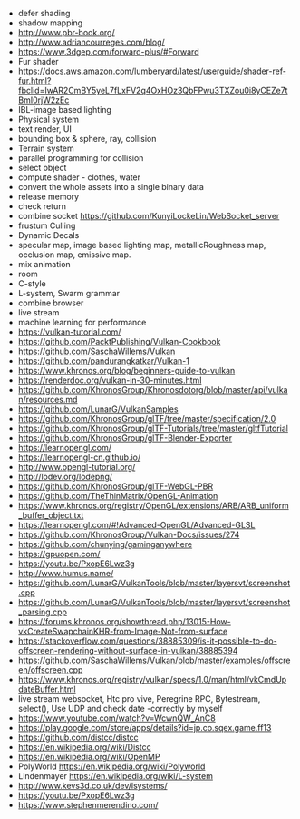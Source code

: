 - defer shading
- shadow mapping
- http://www.pbr-book.org/
- http://www.adriancourreges.com/blog/
- https://www.3dgep.com/forward-plus/#Forward
- Fur shader
- https://docs.aws.amazon.com/lumberyard/latest/userguide/shader-ref-fur.html?fbclid=IwAR2CmBY5yeL7fLxFV2q4OxHOz3QbFPwu3TXZou0i8yCEZe7tBmI0rjW2zEc
- IBL-image based lighting
- Physical system
- text render, UI 
- bounding box & sphere, ray, collision
- Terrain system
- parallel programming for collision
- select object
- compute shader - clothes, water
- convert the whole assets into a single binary data
- release memory
- check return
- combine socket https://github.com/KunyiLockeLin/WebSocket_server
- frustum Culling
- Dynamic Decals
- specular map, image based lighting map, metallicRoughness map, occlusion map, emissive map.
- mix animation
- room
- C-style
- L-system, Swarm grammar
- combine browser
- live stream
- machine learning for performance
- https://vulkan-tutorial.com/
- https://github.com/PacktPublishing/Vulkan-Cookbook
- https://github.com/SaschaWillems/Vulkan
- https://github.com/pandurangkatkar/Vulkan-1
- https://www.khronos.org/blog/beginners-guide-to-vulkan
- https://renderdoc.org/vulkan-in-30-minutes.html
- https://github.com/KhronosGroup/Khronosdotorg/blob/master/api/vulkan/resources.md
- https://github.com/LunarG/VulkanSamples
- https://github.com/KhronosGroup/glTF/tree/master/specification/2.0
- https://github.com/KhronosGroup/glTF-Tutorials/tree/master/gltfTutorial
- https://github.com/KhronosGroup/glTF-Blender-Exporter
- https://learnopengl.com/
- https://learnopengl-cn.github.io/
- http://www.opengl-tutorial.org/
- http://lodev.org/lodepng/
- https://github.com/KhronosGroup/glTF-WebGL-PBR
- https://github.com/TheThinMatrix/OpenGL-Animation
- https://www.khronos.org/registry/OpenGL/extensions/ARB/ARB_uniform_buffer_object.txt
- https://learnopengl.com/#!Advanced-OpenGL/Advanced-GLSL
- https://github.com/KhronosGroup/Vulkan-Docs/issues/274
- https://github.com/chunying/gaminganywhere
- https://gpuopen.com/
- https://youtu.be/PxopE6Lwz3g
- http://www.humus.name/
- https://github.com/LunarG/VulkanTools/blob/master/layersvt/screenshot.cpp
- https://github.com/LunarG/VulkanTools/blob/master/layersvt/screenshot_parsing.cpp
- https://forums.khronos.org/showthread.php/13015-How-vkCreateSwapchainKHR-from-Image-Not-from-surface
- https://stackoverflow.com/questions/38885309/is-it-possible-to-do-offscreen-rendering-without-surface-in-vulkan/38885394
- https://github.com/SaschaWillems/Vulkan/blob/master/examples/offscreen/offscreen.cpp
- https://www.khronos.org/registry/vulkan/specs/1.0/man/html/vkCmdUpdateBuffer.html
- live stream websocket, Htc pro vive, Peregrine RPC, Bytestream, select(), Use UDP and check date -correctly by myself
- https://www.youtube.com/watch?v=WcwnQW_AnC8
- https://play.google.com/store/apps/details?id=jp.co.sqex.game.ff13
- https://github.com/distcc/distcc
- https://en.wikipedia.org/wiki/Distcc
- https://en.wikipedia.org/wiki/OpenMP
- PolyWorld https://en.wikipedia.org/wiki/Polyworld
- Lindenmayer https://en.wikipedia.org/wiki/L-system
- http://www.kevs3d.co.uk/dev/lsystems/
- https://youtu.be/PxopE6Lwz3g
- https://www.stephenmerendino.com/
